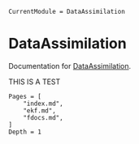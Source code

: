 ```@meta
CurrentModule = DataAssimilation
```

# DataAssimilation

Documentation for [DataAssimilation](https://github.com/john-waczak/DataAssimilation.jl).


THIS IS A TEST


<!-- Auto-magically generated TOC with links -->
```@contents
Pages = [
    "index.md",
    "ekf.md",
    "fdocs.md",
]
Depth = 1
```



<!-- ```@index -->
<!-- ``` -->
